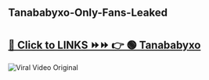 
 ## Tanababyxo-Only-Fans-Leaked

# <h2><a href="https://clipsfans.com/Tanababyxo&ref=git">🔗 Click to LINKS ⏩⏩ 👉 🟢 Tanababyxo </a></h2>

<a href="https://clipsfans.com/Tanababyxo&ref=git" rel="nofollow" data-target="animated-image.originalLink"><img src="https://i.ibb.co.com/xMMVF88/686577567.gif" alt="Viral Video Original" style="max-width: 100%; display: inline-block;" data-target="animated-image.originalImage"></a>
